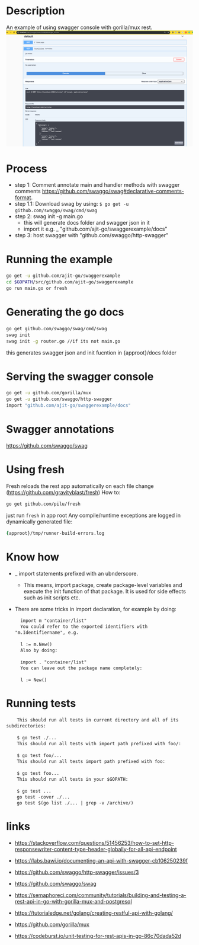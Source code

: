 # Description
An example of using swagger console with gorilla/mux rest.
![swagger console with golang mux](swagger.png "swagger console with golang mux")

# Process 

- step 1: Comment annotate main and handler methods with swagger comments https://github.com/swaggo/swag#declarative-comments-format.
- step 1.1: Download swag by using: `$ go get -u github.com/swaggo/swag/cmd/swag`
- step 2: swag init -g main.go
    - this will generate docs folder and swagger json in it
    - import it e.g. _ "github.com/ajit-go/swaggerexample/docs"
- step 3: host swagger with "github.com/swaggo/http-swagger"


# Running the example
```zsh
go get -u github.com/ajit-go/swaggerexample
cd $GOPATH/src/github.com/ajit-go/swaggerexample 
go run main.go or fresh
```
# Generating the go docs
```zsh
go get github.com/swaggo/swag/cmd/swag
swag init
swag init -g router.go //if its not main.go
```
this generates swagger json and init fucntion in {approot}/docs folder

# Serving the swagger console
```zsh
go get -u github.com/gorilla/mux
go get -u github.com/swaggo/http-swagger
import "github.com/ajit-go/swaggerexample/docs"
```

# Swagger annotations
https://github.com/swaggo/swag

# Using fresh 
Fresh reloads the rest app automatically on each file change (https://github.com/gravityblast/fresh)
How to:
```zsh
go get github.com/pilu/fresh
```

just run `fresh` in app root
Any compile/runtime exceptions are logged in dynamically generated file: 
```zsh
{approot}/tmp/runner-build-errors.log
```

# Know how
-  _ import statements prefixed with an ubnderscore.
    - This means, import package, create package-level variables and execute the init function of that package. It is used for side effects such as init scripts etc.
- There are some tricks in import declaration, for example by doing:

        import m "container/list"
        You could refer to the exported identifiers with "m.Identifiername", e.g.

        l := m.New()
        Also by doing:

        import . "container/list"
        You can leave out the package name completely:

        l := New()

# Running tests
        This should run all tests in current directory and all of its subdirectories:

        $ go test ./...
        This should run all tests with import path prefixed with foo/:

        $ go test foo/...
        This should run all tests import path prefixed with foo:

        $ go test foo...
        This should run all tests in your $GOPATH:

        $ go test ...
        go test -cover ./...
        go test $(go list ./... | grep -v /archive/)
# links
- https://stackoverflow.com/questions/51456253/how-to-set-http-responsewriter-content-type-header-globally-for-all-api-endpoint
- https://labs.bawi.io/documenting-an-api-with-swagger-cb106250239f
- https://github.com/swaggo/http-swagger/issues/3
- https://github.com/swaggo/swag


- https://semaphoreci.com/community/tutorials/building-and-testing-a-rest-api-in-go-with-gorilla-mux-and-postgresql
- https://tutorialedge.net/golang/creating-restful-api-with-golang/
- https://github.com/gorilla/mux
- https://codeburst.io/unit-testing-for-rest-apis-in-go-86c70dada52d